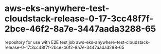 # aws-eks-anywhere-test-cloudstack-release-0-17-3cc48f7f-2bce-46f2-8a7e-3447aada3288-65
repository for use with E2E test job aws-eks-anywhere-test-cloudstack-release-0-17:3cc48f7f-2bce-46f2-8a7e-3447aada3288-65
